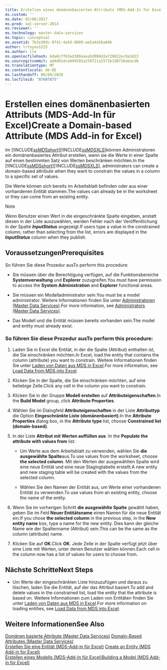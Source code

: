 ```yaml
---
title: Erstellen eines domänenbasierten Attributs (MDS-Add-In für Excel) | Microsoft-Dokumentation
ms.custom: ''
ms.date: 03/06/2017
ms.prod: sql-server-2014
ms.reviewer: ''
ms.technology: master-data-services
ms.topic: conceptual
ms.assetid: 7b3e30dc-8f41-4a5d-8009-ae5a4426a64b
author: lrtoyou1223
ms.author: lle
ms.openlocfilehash: bda0c7f63ad380aaea5d980d2e729822ec9a3d22
ms.sourcegitcommit: ad4d92dce894592a259721a1571b1d8736abacdb
ms.translationtype: MT
ms.contentlocale: de-DE
ms.lasthandoff: 08/04/2020
ms.locfileid: "87607875"
---
```

# <a name="create-a-domain-based-attribute-mds-add-in-for-excel"></a><span data-ttu-id="d3a06-102">Erstellen eines domänenbasierten Attributs (MDS-Add-In für Excel)</span><span class="sxs-lookup"><span data-stu-id="d3a06-102">Create a Domain-based Attribute (MDS Add-in for Excel)</span></span>
  <span data-ttu-id="d3a06-103">Im [!INCLUDE[ssMDSshort](../../includes/ssmdsshort-md.md)][!INCLUDE[ssMDSXLS](../../includes/ssmdsxls-md.md)]können Administratoren ein domänenbasiertes Attribut erstellen, wenn sie die Werte in einer Spalte auf einen bestimmten Satz von Werten beschränken möchten.</span><span class="sxs-lookup"><span data-stu-id="d3a06-103">In the [!INCLUDE[ssMDSshort](../../includes/ssmdsshort-md.md)][!INCLUDE[ssMDSXLS](../../includes/ssmdsxls-md.md)], administrators can create a domain-based attribute when they want to constrain the values in a column to a specific set of values.</span></span>  
  
 <span data-ttu-id="d3a06-104">Die Werte können sich bereits im Arbeitsblatt befinden oder aus einer vorhandenen Entität stammen.</span><span class="sxs-lookup"><span data-stu-id="d3a06-104">The values can already be in the worksheet or they can come from an existing entity.</span></span>  
  
> [!NOTE]  
>  <span data-ttu-id="d3a06-105">Wenn Benutzer einen Wert in die eingeschränkte Spalte eingeben, anstatt diesen in der Liste auszuwählen, werden Fehler nach der Veröffentlichung in der Spalte **$InputStatus$** angezeigt.</span><span class="sxs-lookup"><span data-stu-id="d3a06-105">If users type a value in the constrained column, rather than selecting from the list, errors are displayed in the **$InputStatus$** column when they publish.</span></span>  
  
## <a name="prerequisites"></a><span data-ttu-id="d3a06-106">Voraussetzungen</span><span class="sxs-lookup"><span data-stu-id="d3a06-106">Prerequisites</span></span>  
 <span data-ttu-id="d3a06-107">So führen Sie diese Prozedur aus</span><span class="sxs-lookup"><span data-stu-id="d3a06-107">To perform this procedure:</span></span>  
  
-   <span data-ttu-id="d3a06-108">Sie müssen über die Berechtigung verfügen, auf die Funktionsbereiche **Systemverwaltung** und **Explorer** zuzugreifen.</span><span class="sxs-lookup"><span data-stu-id="d3a06-108">You must have permission to access the **System Administration** and **Explorer** functional areas.</span></span>  
  
-   <span data-ttu-id="d3a06-109">Sie müssen ein Modelladministrator sein.</span><span class="sxs-lookup"><span data-stu-id="d3a06-109">You must be a model administrator.</span></span> <span data-ttu-id="d3a06-110">Weitere Informationen finden Sie unter [Administratoren &#40;Master Data Services&#41;](../administrators-master-data-services.md).</span><span class="sxs-lookup"><span data-stu-id="d3a06-110">For more information, see [Administrators &#40;Master Data Services&#41;](../administrators-master-data-services.md).</span></span>  
  
-   <span data-ttu-id="d3a06-111">Das Modell und die Entität müssen bereits vorhanden sein.</span><span class="sxs-lookup"><span data-stu-id="d3a06-111">The model and entity must already exist.</span></span>  
  
### <a name="to-perform-this-procedure"></a><span data-ttu-id="d3a06-112">So führen Sie diese Prozedur aus</span><span class="sxs-lookup"><span data-stu-id="d3a06-112">To perform this procedure:</span></span>  
  
1.  <span data-ttu-id="d3a06-113">Laden Sie in Excel die Entität, in der die Spalte (Attribut) enthalten ist, die Sie einschränken möchten.</span><span class="sxs-lookup"><span data-stu-id="d3a06-113">In Excel, load the entity that contains the column (attribute) you want to constrain.</span></span> <span data-ttu-id="d3a06-114">Weitere Informationen finden Sie unter [Laden von Daten aus MDS in Excel](export-data-to-excel-from-master-data-services.md).</span><span class="sxs-lookup"><span data-stu-id="d3a06-114">For more information, see [Load Data from MDS into Excel](export-data-to-excel-from-master-data-services.md).</span></span>  
  
2.  <span data-ttu-id="d3a06-115">Klicken Sie in der Spalte, die Sie einschränken möchten, auf eine beliebige Zelle.</span><span class="sxs-lookup"><span data-stu-id="d3a06-115">Click any cell in the column you want to constrain.</span></span>  
  
3.  <span data-ttu-id="d3a06-116">Klicken Sie in der Gruppe **Modell erstellen** auf **Attributeigenschaften**.</span><span class="sxs-lookup"><span data-stu-id="d3a06-116">In the **Build Model** group, click **Attribute Properties**.</span></span>  
  
4.  <span data-ttu-id="d3a06-117">Wählen Sie im Dialogfeld **Attributeigenschaften** in der Liste **Attributtyp** die Option **Eingeschränkte Liste (domänenbasiert)**.</span><span class="sxs-lookup"><span data-stu-id="d3a06-117">In the **Attribute Properties** dialog box, in the **Attribute type** list, choose **Constrained list (domain-based)**.</span></span>  
  
5.  <span data-ttu-id="d3a06-118">In der Liste **Attribut mit Werten auffüllen aus** :</span><span class="sxs-lookup"><span data-stu-id="d3a06-118">In the **Populate the attribute with values from** list:</span></span>  
  
    -   <span data-ttu-id="d3a06-119">Um Werte aus dem Arbeitsblatt zu verwenden, wählen Sie **die ausgewählte Spalte**aus.</span><span class="sxs-lookup"><span data-stu-id="d3a06-119">To use values from the worksheet, choose **the selected column**.</span></span> <span data-ttu-id="d3a06-120">Mit den Werten der ausgewählten Spalte wird eine neue Entität und eine neue Stagingtabelle erstellt.</span><span class="sxs-lookup"><span data-stu-id="d3a06-120">A new entity and new staging table will be created with the values from the selected column.</span></span>  
  
    -   <span data-ttu-id="d3a06-121">Wählen Sie den Namen der Entität aus, um Werte einer vorhandenen Entität zu verwenden.</span><span class="sxs-lookup"><span data-stu-id="d3a06-121">To use values from an existing entity, choose the name of the entity.</span></span>  
  
6.  <span data-ttu-id="d3a06-122">Wenn Sie im vorherigen Schritt **die ausgewählte Spalte** gewählt haben, geben Sie im Feld **Neuer Entitätsname** einen Namen für die neue Entität ein.</span><span class="sxs-lookup"><span data-stu-id="d3a06-122">If you chose **the selected column** in the previous step, in the **New entity name** box, type a name for the new entity.</span></span> <span data-ttu-id="d3a06-123">Dies kann der gleiche Name wie der Spaltenname (Attribut) sein.</span><span class="sxs-lookup"><span data-stu-id="d3a06-123">This can be the same as the column (attribute) name.</span></span>  
  
7.  <span data-ttu-id="d3a06-124">Klicken Sie auf **OK**.</span><span class="sxs-lookup"><span data-stu-id="d3a06-124">Click **OK**.</span></span> <span data-ttu-id="d3a06-125">Jede Zelle in der Spalte verfügt jetzt über eine Liste mit Werten, unter denen Benutzer wählen können.</span><span class="sxs-lookup"><span data-stu-id="d3a06-125">Each cell in the column now has a list of values for users to choose from.</span></span>  
  
## <a name="next-steps"></a><span data-ttu-id="d3a06-126">Nächste Schritte</span><span class="sxs-lookup"><span data-stu-id="d3a06-126">Next Steps</span></span>  
  
-   <span data-ttu-id="d3a06-127">Um Werte der eingeschränkten Liste hinzuzufügen und daraus zu löschen, laden Sie die Entität, auf der das Attribut basiert.</span><span class="sxs-lookup"><span data-stu-id="d3a06-127">To add and delete values in the constrained list, load the entity that the attribute is based on.</span></span> <span data-ttu-id="d3a06-128">Weitere Informationen zum Laden von Entitäten finden Sie unter [Laden von Daten aus MDS in Excel](export-data-to-excel-from-master-data-services.md).</span><span class="sxs-lookup"><span data-stu-id="d3a06-128">For more information on loading entities, see [Load Data from MDS into Excel](export-data-to-excel-from-master-data-services.md).</span></span>  
  
## <a name="see-also"></a><span data-ttu-id="d3a06-129">Weitere Informationen</span><span class="sxs-lookup"><span data-stu-id="d3a06-129">See Also</span></span>  
 <span data-ttu-id="d3a06-130">[Domänen basierte Attribute &#40;Master Data Services&#41;](../domain-based-attributes-master-data-services.md) </span><span class="sxs-lookup"><span data-stu-id="d3a06-130">[Domain-Based Attributes &#40;Master Data Services&#41;](../domain-based-attributes-master-data-services.md) </span></span>  
 <span data-ttu-id="d3a06-131">[Erstellen Sie eine Entität &#40;MDS-Add-in für Excel&#41;](create-an-entity-mds-add-in-for-excel.md) </span><span class="sxs-lookup"><span data-stu-id="d3a06-131">[Create an Entity &#40;MDS Add-in for Excel&#41;](create-an-entity-mds-add-in-for-excel.md) </span></span>  
 [<span data-ttu-id="d3a06-132">Erstellen eines Modells &#40;MDS-Add-In für Excel&#41;</span><span class="sxs-lookup"><span data-stu-id="d3a06-132">Building a Model &#40;MDS Add-in for Excel&#41;</span></span>](building-a-model-mds-add-in-for-excel.md)  
  
  

